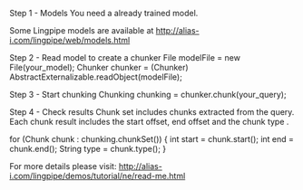 Step 1 - Models
You need a already trained model.

Some Lingpipe models are available at 
http://alias-i.com/lingpipe/web/models.html

Step 2 - Read model to create a chunker
File modelFile = new File(your_model);
Chunker chunker = (Chunker) AbstractExternalizable.readObject(modelFile);

Step 3 - Start chunking 
Chunking chunking = chunker.chunk(your_query);

Step 4 - Check results
Chunk set includes chunks extracted from the query. 
Each chunk result includes the start offset, end offset and the chunk type . 

for (Chunk chunk : chunking.chunkSet()) {
    int start = chunk.start();
    int end = chunk.end();
    String type = chunk.type();
}
  

For more details please visit:
http://alias-i.com/lingpipe/demos/tutorial/ne/read-me.html




